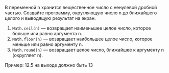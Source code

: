 В переменной n хранится вещественное число с ненулевой дробной частью. Создайте программу, округляющую число n до ближайшего целого и выводящую результат на экран.

1. `Math.ceil(n)` — возвращает наименьшее целое число, которое больше или равно аргумента n.
2. `Math.floor(n)` — возвращает наибольшее целое число, которое меньше или равно аргументу n.
3. `Math.round(n)` — возвращает целое число, ближайшее к аргументу n (округляет n).

Пример: 12.5 на выходе должно быть 13

